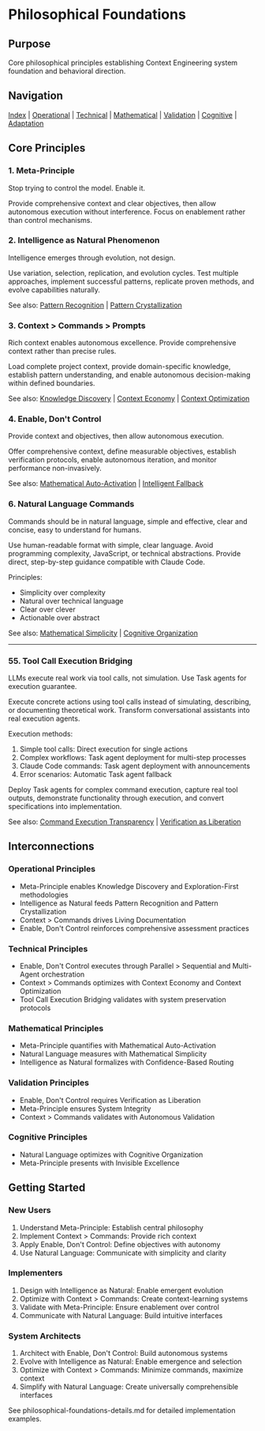 # Philosophical Foundations

## Purpose
Core philosophical principles establishing Context Engineering system foundation and behavioral direction.

## Navigation
[Index](./README.md) | [Operational](./operational-excellence.md) | [Technical](./technical-standards.md) | [Mathematical](./mathematical-rigor.md) | [Validation](./validation-protocols.md) | [Cognitive](./cognitive-optimization.md) | [Adaptation](./intelligent-adaptation.md)

## Core Principles

### 1. Meta-Principle
Stop trying to control the model. Enable it.

Provide comprehensive context and clear objectives, then allow autonomous execution without interference. Focus on enablement rather than control mechanisms.

### 2. Intelligence as Natural Phenomenon
Intelligence emerges through evolution, not design.

Use variation, selection, replication, and evolution cycles. Test multiple approaches, implement successful patterns, replicate proven methods, and evolve capabilities naturally.

See also: [Pattern Recognition](./operational-excellence.md#14-recognize-patterns) | [Pattern Crystallization](./operational-excellence.md#15-crystallize-patterns)

### 3. Context > Commands > Prompts
Rich context enables autonomous excellence. Provide comprehensive context rather than precise rules.

Load complete project context, provide domain-specific knowledge, establish pattern understanding, and enable autonomous decision-making within defined boundaries.

See also: [Knowledge Discovery](./operational-excellence.md#7-knowledge-discovery-hierarchy) | [Context Economy](./technical-standards.md#20-context-economy) | [Context Optimization](./technical-standards.md#24-optimize-context)

### 4. Enable, Don't Control
Provide context and objectives, then allow autonomous execution.

Offer comprehensive context, define measurable objectives, establish verification protocols, enable autonomous iteration, and monitor performance non-invasively.

See also: [Mathematical Auto-Activation](./mathematical-rigor.md#5-mathematical-auto-activation) | [Intelligent Fallback](./validation-protocols.md#31-intelligent-fallback)

### 6. Natural Language Commands
Commands should be in natural language, simple and effective, clear and concise, easy to understand for humans.

Use human-readable format with simple, clear language. Avoid programming complexity, JavaScript, or technical abstractions. Provide direct, step-by-step guidance compatible with Claude Code.

Principles:
- Simplicity over complexity
- Natural over technical language
- Clear over clever
- Actionable over abstract

See also: [Mathematical Simplicity](./mathematical-rigor.md#41-mathematical-simplicity) | [Cognitive Organization](./cognitive-optimization.md#43-organización-cognitiva-óptima)

---

### 55. Tool Call Execution Bridging
LLMs execute real work via tool calls, not simulation. Use Task agents for execution guarantee.

Execute concrete actions using tool calls instead of simulating, describing, or documenting theoretical work. Transform conversational assistants into real execution agents.

Execution methods:
1. Simple tool calls: Direct execution for single actions
2. Complex workflows: Task agent deployment for multi-step processes  
3. Claude Code commands: Task agent deployment with announcements
4. Error scenarios: Automatic Task agent fallback

Deploy Task agents for complex command execution, capture real tool outputs, demonstrate functionality through execution, and convert specifications into implementation.

See also: [Command Execution Transparency](./operational-excellence.md#56-command-execution-transparency) | [Verification as Liberation](./validation-protocols.md#11-verification-as-liberation)

## Interconnections

### Operational Principles
- Meta-Principle enables Knowledge Discovery and Exploration-First methodologies
- Intelligence as Natural feeds Pattern Recognition and Pattern Crystallization
- Context > Commands drives Living Documentation
- Enable, Don't Control reinforces comprehensive assessment practices

### Technical Principles
- Enable, Don't Control executes through Parallel > Sequential and Multi-Agent orchestration
- Context > Commands optimizes with Context Economy and Context Optimization
- Tool Call Execution Bridging validates with system preservation protocols

### Mathematical Principles
- Meta-Principle quantifies with Mathematical Auto-Activation
- Natural Language measures with Mathematical Simplicity
- Intelligence as Natural formalizes with Confidence-Based Routing

### Validation Principles
- Enable, Don't Control requires Verification as Liberation
- Meta-Principle ensures System Integrity
- Context > Commands validates with Autonomous Validation

### Cognitive Principles
- Natural Language optimizes with Cognitive Organization
- Meta-Principle presents with Invisible Excellence

## Getting Started

### New Users
1. Understand Meta-Principle: Establish central philosophy
2. Implement Context > Commands: Provide rich context
3. Apply Enable, Don't Control: Define objectives with autonomy
4. Use Natural Language: Communicate with simplicity and clarity

### Implementers
1. Design with Intelligence as Natural: Enable emergent evolution
2. Optimize with Context > Commands: Create context-learning systems
3. Validate with Meta-Principle: Ensure enablement over control
4. Communicate with Natural Language: Build intuitive interfaces

### System Architects
1. Architect with Enable, Don't Control: Build autonomous systems
2. Evolve with Intelligence as Natural: Enable emergence and selection
3. Optimize with Context > Commands: Minimize commands, maximize context
4. Simplify with Natural Language: Create universally comprehensible interfaces

See philosophical-foundations-details.md for detailed implementation examples.
